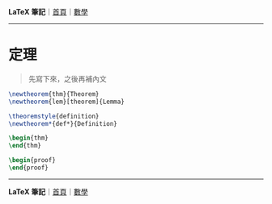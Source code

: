 **LaTeX 筆記**｜[首頁](../README.md)｜[數學](math.md)

-------------

# 定理

> 先寫下來，之後再補內文

```tex
\newtheorem{thm}{Theorem}
\newtheorem{lem}[theorem]{Lemma}

\theoremstyle{definition}
\newtheorem*{def*}{Definition}
```

```tex
\begin{thm}
\end{thm}
```

```tex
\begin{proof}
\end{proof}
```

-------------

**LaTeX 筆記**｜[首頁](../README.md)｜[數學](math.md)


